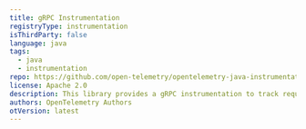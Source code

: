```yaml
---
title: gRPC Instrumentation
registryType: instrumentation
isThirdParty: false
language: java
tags:
  - java
  - instrumentation
repo: https://github.com/open-telemetry/opentelemetry-java-instrumentation/tree/main/instrumentation/grpc-1.6
license: Apache 2.0
description: This library provides a gRPC instrumentation to track requests through OpenTelemetry.
authors: OpenTelemetry Authors
otVersion: latest
---
```

